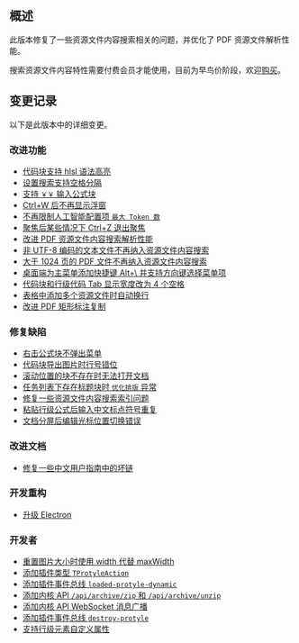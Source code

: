 ## 概述

此版本修复了一些资源文件内容搜索相关的问题，并优化了 PDF 资源文件解析性能。

搜索资源文件内容特性需要付费会员才能使用，目前为早鸟价阶段，欢迎[购买](https://b3log.org/siyuan/pricing.html)。

## 变更记录

以下是此版本中的详细变更。

### 改进功能

* [代码块支持 hlsl 语法高亮](https://github.com/siyuan-note/siyuan/issues/8431)
* [设置搜索支持空格分隔](https://github.com/siyuan-note/siyuan/issues/9007)
* [支持 `￥￥` 输入公式块](https://github.com/siyuan-note/siyuan/issues/9015)
* [Ctrl+W 后不再显示浮窗](https://github.com/siyuan-note/siyuan/issues/9018)
* [不再限制人工智能配置项 `最大 Token 数`](https://github.com/siyuan-note/siyuan/issues/9023)
* [聚焦后某些情况下 Ctrl+Z 退出聚焦](https://github.com/siyuan-note/siyuan/issues/9041)
* [改进 PDF 资源文件内容搜索解析性能](https://github.com/siyuan-note/siyuan/pull/9051)
* [非 UTF-8 编码的文本文件不再纳入资源文件内容搜索](https://github.com/siyuan-note/siyuan/issues/9052)
* [大于 1024 页的 PDF 文件不再纳入资源文件内容搜索](https://github.com/siyuan-note/siyuan/issues/9053)
* [桌面端为主菜单添加快捷键 Alt+\ 并支持方向键选择菜单项](https://github.com/siyuan-note/siyuan/issues/9055)
* [代码块和行级代码 Tab 显示宽度改为 4 个空格](https://github.com/siyuan-note/siyuan/issues/9056)
* [表格中添加多个资源文件时自动换行](https://github.com/siyuan-note/siyuan/issues/9058)
* [改进 PDF 矩形标注复制](https://github.com/siyuan-note/siyuan/pull/9061)

### 修复缺陷

* [右击公式块不弹出菜单](https://github.com/siyuan-note/siyuan/issues/9020)
* [代码块导出图片时行号错位](https://github.com/siyuan-note/siyuan/issues/9029)
* [滚动位置的块不存在时无法打开文档](https://github.com/siyuan-note/siyuan/issues/9030)
* [任务列表下存在标题块时 `优化排版` 异常](https://github.com/siyuan-note/siyuan/issues/9035)
* [修复一些资源文件内容搜索索引问题](https://github.com/siyuan-note/siyuan/issues/9045)
* [粘贴行级公式后输入中文标点符号重复](https://github.com/siyuan-note/siyuan/issues/9054)
* [文档分屏后编辑光标位置切换错误](https://github.com/siyuan-note/siyuan/issues/9063)

### 改进文档

* [修复一些中文用户指南中的坏链](https://github.com/siyuan-note/siyuan/issues/9059)

### 开发重构

* [升级 Electron](https://github.com/siyuan-note/siyuan/issues/8982)

### 开发者

* [重置图片大小时使用 width 代替 maxWidth](https://github.com/siyuan-note/siyuan/issues/8683)
* [添加插件类型 `TProtyleAction`](https://github.com/siyuan-note/siyuan/issues/8988)
* [添加插件事件总线 `loaded-protyle-dynamic`](https://github.com/siyuan-note/siyuan/issues/9021)
* [添加内核 API `/api/archive/zip` 和 `/api/archive/unzip`](https://github.com/siyuan-note/siyuan/issues/9028)
* [添加内核 API WebSocket 消息广播](https://github.com/siyuan-note/siyuan/pull/9031)
* [添加插件事件总线 `destroy-protyle`](https://github.com/siyuan-note/siyuan/issues/9033)
* [支持行级元素自定义属性](https://github.com/siyuan-note/siyuan/issues/9038)
